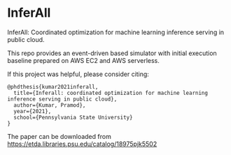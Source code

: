 # InferAll
InferAll: Coordinated optimization for machine learning inference serving in public cloud.

This repo provides an event-driven based simulator with initial execution baseline prepared on AWS EC2 and AWS serverless. 

If this project was helpful, please consider citing:
```
@phdthesis{kumar2021inferall,
  title={Inferall: coordinated optimization for machine learning inference serving in public cloud},
  author={Kumar, Pramod},
  year={2021},
  school={Pennsylvania State University}
}
```
The paper can be downloaded from https://etda.libraries.psu.edu/catalog/18975pjk5502
